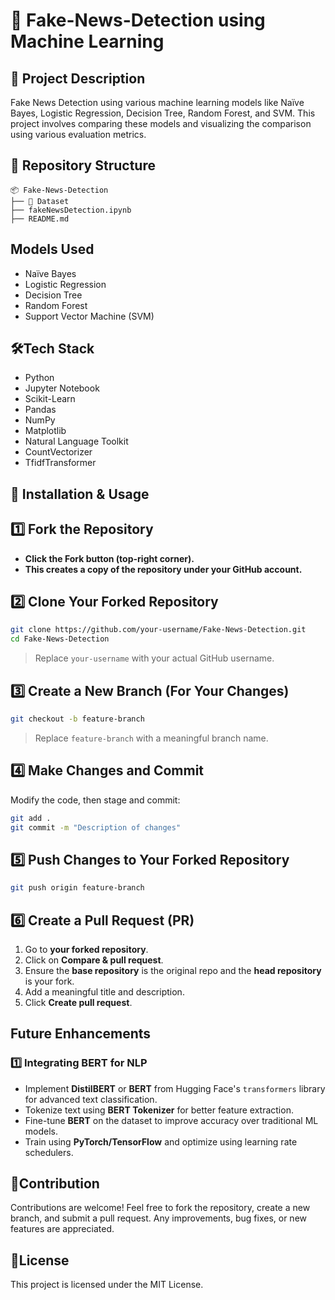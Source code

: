 # 📰 Fake-News-Detection using Machine Learning

## 📌 Project Description
Fake News Detection using various machine learning models like Naïve Bayes, Logistic Regression, Decision Tree, Random Forest, and SVM. This project involves comparing these models and visualizing the comparison using various evaluation metrics.

## 📂 Repository Structure

```
📦 Fake-News-Detection
├── 📂 Dataset                
├── fakeNewsDetection.ipynb
├── README.md

```
## Models Used
- Naïve Bayes
- Logistic Regression
- Decision Tree
- Random Forest
- Support Vector Machine (SVM)

## 🛠️Tech Stack
- Python
- Jupyter Notebook
- Scikit-Learn
- Pandas
- NumPy
- Matplotlib
- Natural Language Toolkit
- CountVectorizer
- TfidfTransformer

## 🚀 Installation & Usage

## 1️⃣ Fork the Repository
- **Click the **Fork** button (top-right corner).**
- **This creates a copy of the repository under your GitHub account.**

## 2️⃣ Clone Your Forked Repository
```sh
git clone https://github.com/your-username/Fake-News-Detection.git
cd Fake-News-Detection
```
> Replace `your-username` with your actual GitHub username.

## 3️⃣ Create a New Branch (For Your Changes)
```sh
git checkout -b feature-branch
```
> Replace `feature-branch` with a meaningful branch name.

## 4️⃣ Make Changes and Commit
Modify the code, then stage and commit:
```sh
git add .
git commit -m "Description of changes"
```

## 5️⃣ Push Changes to Your Forked Repository
```sh
git push origin feature-branch
```

## 6️⃣ Create a Pull Request (PR)
1. Go to **your forked repository**.
2. Click on **Compare & pull request**.
3. Ensure the **base repository** is the original repo and the **head repository** is your fork.
4. Add a meaningful title and description.
5. Click **Create pull request**.

## Future Enhancements
### 1️⃣ Integrating BERT for NLP
- Implement **DistilBERT** or **BERT** from Hugging Face's `transformers` library for advanced text classification.
- Tokenize text using **BERT Tokenizer** for better feature extraction.
- Fine-tune **BERT** on the dataset to improve accuracy over traditional ML models.
- Train using **PyTorch/TensorFlow** and optimize using learning rate schedulers.

##  🤝Contribution
Contributions are welcome! Feel free to fork the repository, create a new branch, and submit a pull request. Any improvements, bug fixes, or new features are appreciated.

## 📝License
This project is licensed under the MIT License.
